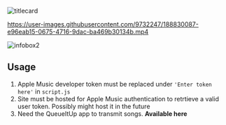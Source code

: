 ![titlecard](https://user-images.githubusercontent.com/9732247/188838516-5d32276f-6ac3-4462-97ad-d6737e486fe8.PNG)

https://user-images.githubusercontent.com/9732247/188830087-e96eab15-0675-4716-9dac-ba469b30134b.mp4

![infobox2](https://user-images.githubusercontent.com/9732247/188837362-bb5f38db-8231-4594-8b2b-1366a0be6208.PNG)

## Usage

1. Apple Music developer token must be replaced under `'Enter token here'` in `script.js`
2. Site must be hosted for Apple Music authentication to retrtieve a valid user token. Possibly might host it in the future
3. Need the QueueItUp app to transmit songs. **Available here**
